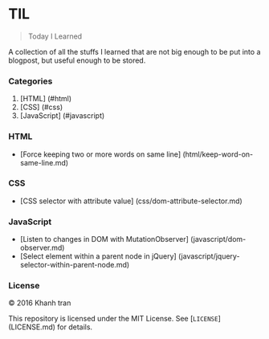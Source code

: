 # TIL
> Today I Learned

A collection of all the stuffs I learned that are not big enough to be put into a blogpost, but useful enough to be stored.


### Categories
1. [HTML] (#html)
2. [CSS] (#css)
3. [JavaScript] (#javascript)

### HTML
- [Force keeping two or more words on same line] (html/keep-word-on-same-line.md)

### CSS
- [CSS selector with attribute value] (css/dom-attribute-selector.md)

### JavaScript
- [Listen to changes in DOM with MutationObserver] (javascript/dom-observer.md)
- [Select element within a parent node in jQuery] (javascript/jquery-selector-within-parent-node.md)
### License
&copy; 2016 Khanh tran

This repository is licensed under the MIT License. See [`LICENSE`] (LICENSE.md) for details.
